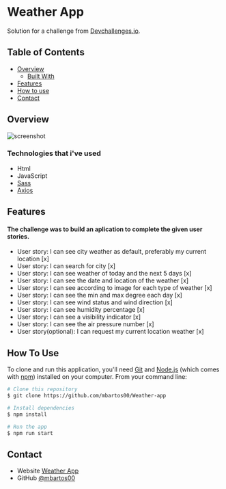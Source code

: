 # Weather App

<div align="left">
   Solution for a challenge from  <a href="https://devchallenges.io/challenges/mM1UIenRhK808W8qmLWv" target="_blank">Devchallenges.io</a>.
</div>

## Table of Contents

- [Overview](#overview)
  - [Built With](#technologies-that-i've-used)
- [Features](#features)
- [How to use](#how-to-use)
- [Contact](#contact)

## Overview

![screenshot](https://github.com/mbartos00/Weather-app/app/public/images/screenshot.png)

### Technologies that i've used

- Html
- JavaScript
- [Sass](https://sass-lang.com)
- [Axios](https://github.com/axios/axios)

## Features

#### The challenge was to build an aplication to complete the given user stories.

- User story: I can see city weather as default, preferably my current location [x]
- User story: I can search for city [x]
- User story: I can see weather of today and the next 5 days [x]
- User story: I can see the date and location of the weather [x]
- User story: I can see according to image for each type of weather [x]
- User story: I can see the min and max degree each day [x]
- User story: I can see wind status and wind direction [x]
- User story: I can see humidity percentage [x]
- User story: I can see a visibility indicator [x]
- User story: I can see the air pressure number [x]
- User story(optional): I can request my current location weather [x]

## How To Use

To clone and run this application, you'll need [Git](https://git-scm.com) and [Node.js](https://nodejs.org/en/download/) (which comes with [npm](http://npmjs.com)) installed on your computer. From your command line:

```bash
# Clone this repository
$ git clone https://github.com/mbartos00/Weather-app

# Install dependencies
$ npm install

# Run the app
$ npm run start
```

## Contact

- Website [Weather App](https://mbartos00.github.io/Weather-app/)
- GitHub [@mbartos00](https://https://github.com/mbartos00)
